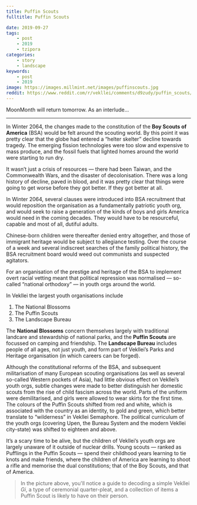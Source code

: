 ```yaml
---
title: Puffin Scouts
fulltitle: Puffin Scouts

date: 2019-09-27
tags:
    - post
    - 2019
    - tzipora
categories:
    - story
    - landscape
keywords:
    - post
    - 2019
image: https://images.millmint.net/images/puffinscouts.jpg
reddit: https://www.reddit.com/r/vekllei/comments/d9zudy/puffin_scouts/
---
```


MoonMonth will return tomorrow. As an interlude...

*****

In Winter 2064, the changes made to the constitution of the **Boy Scouts of America** (BSA) would be felt around the scouting world. By this point it was pretty clear that the globe had entered a “helter skelter” decline towards tragedy. The emerging fission technologies were too slow and expensive to mass produce, and the fossil fuels that lighted homes around the world were starting to run dry.

It wasn’t just a crisis of resources — there had been Taiwan, and the Commonwealth Wars, and the disaster of decolonisation. There was a long history of decline, paved in blood, and it was pretty clear that things were going to get worse before they got better. If they got better at all.

In Winter 2064, several clauses were introduced into BSA recruitment that would reposition the organisation as a fundamentally patriotic youth org, and would seek to raise a generation of the kinds of boys and girls America would need in the coming decades. They would have to be resourceful, capable and most of all, dutiful adults.

Chinese-born children were thereafter denied entry altogether, and those of immigrant heritage would be subject to allegiance testing. Over the course of a week and several indiscreet searches of the family political history, the BSA recruitment board would weed out communists and suspected agitators.

For an organisation of the prestige and heritage of the BSA to implement overt racial vetting meant that political repression was normalised — so-called “national orthodoxy” — in youth orgs around the world.

In Vekllei the largest youth organisations include

1. The National Blossoms
2. The Puffin Scouts
3. The Landscape Bureau

The **National Blossoms** concern themselves largely with traditional landcare and stewardship of national parks, and the **Puffin Scouts** are focussed on camping and friendship. The **Landscape Bureau** includes people of all ages, not just youth, and form part of Vekllei’s Parks and Heritage organisation (in which careers can be forged).

Although the constitutional reforms of the BSA, and subsequent militarisation of many European scouting organisations (as well as several so-called Western pockets of Asia), had little obvious effect on Vekllei’s youth orgs, subtle changes were made to better distinguish her domestic scouts from the rise of child fascism across the world. Parts of the uniform were demilitarised, and girls were allowed to wear skirts for the first time. The colours of the Puffin Scouts shifted from red and white, which is associated with the country as an identity, to gold and green, which better translate to “wilderness” in Vekllei Semaphore. The political curriculum of the youth orgs (covering Upen, the Bureau System and the modern Vekllei city-state) was shifted to eighteen and above.

It’s a scary time to be alive, but the children of Vekllei’s youth orgs are largely unaware of it outside of nuclear drills. Young scouts — ranked as Pufflings in the Puffin Scouts — spend their childhood years learning to tie knots and make friends, where the children of America are learning to shoot a rifle and memorise the dual constitutions; that of the Boy Scouts, and that of America.

>In the picture above, you'll notice a guide to decoding a simple Vekllei *Gi*, a type of ceremonial quarter-pleat, and a collection of items a Puffin Scout is likely to have on their person.

